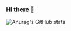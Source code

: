 ### Hi there 👋
![Anurag's GitHub stats](https://github-readme-stats.vercel.app/api?username=tauheedbuttt&show_icons=true&theme=radical)
<!--
**tauheedbuttt/tauheedbuttt** is a ✨ _special_ ✨ repository because its `README.md` (this file) appears on your GitHub profile.

Here are some ideas to get you started:

- 🔭 I’m currently working on ...
- 🌱 I’m currently learning ...
- 👯 I’m looking to collaborate on ...
- 🤔 I’m looking for help with ...
- 💬 Ask me about ...
- 📫 How to reach me: ...
- 😄 Pronouns: ...
- ⚡ Fun fact: ...
-->
